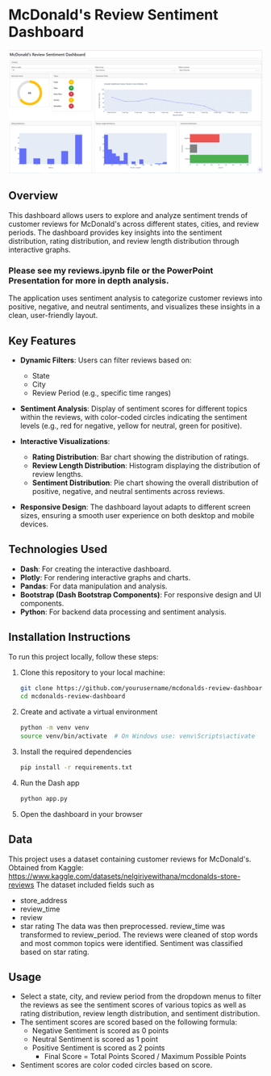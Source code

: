 # McDonald's Review Sentiment Dashboard

![Dashboard](https://github.com/carissa406/McDonalds/blob/main/dashboard.PNG)

## Overview
This dashboard allows users to explore and analyze sentiment trends of customer reviews for McDonald's across different states, cities, and review periods. The dashboard provides key insights into the sentiment distribution, rating distribution, and review length distribution through interactive graphs.

### **Please see my reviews.ipynb file or the PowerPoint Presentation for more in depth analysis.**

The application uses sentiment analysis to categorize customer reviews into positive, negative, and neutral sentiments, and visualizes these insights in a clean, user-friendly layout.

## Key Features
- **Dynamic Filters**: Users can filter reviews based on:
  - State
  - City
  - Review Period (e.g., specific time ranges)

- **Sentiment Analysis**: Display of sentiment scores for different topics within the reviews, with color-coded circles indicating the sentiment levels (e.g., red for negative, yellow for neutral, green for positive).

- **Interactive Visualizations**:
  - **Rating Distribution**: Bar chart showing the distribution of ratings.
  - **Review Length Distribution**: Histogram displaying the distribution of review lengths.
  - **Sentiment Distribution**: Pie chart showing the overall distribution of positive, negative, and neutral sentiments across reviews.

- **Responsive Design**: The dashboard layout adapts to different screen sizes, ensuring a smooth user experience on both desktop and mobile devices.

## Technologies Used
- **Dash**: For creating the interactive dashboard.
- **Plotly**: For rendering interactive graphs and charts.
- **Pandas**: For data manipulation and analysis.
- **Bootstrap (Dash Bootstrap Components)**: For responsive design and UI components.
- **Python**: For backend data processing and sentiment analysis.

## Installation Instructions
To run this project locally, follow these steps:

1. Clone this repository to your local machine:
   ```bash
   git clone https://github.com/yourusername/mcdonalds-review-dashboard.git
   cd mcdonalds-review-dashboard
2. Create and activate a virtual environment
   ```bash
   python -m venv venv
   source venv/bin/activate  # On Windows use: venv\Scripts\activate
3. Install the required dependencies
   ```bash
   pip install -r requirements.txt
4. Run the Dash app
   ```bash
   python app.py
5. Open the dashboard in your browser

## Data
This project uses a dataset containing customer reviews for McDonald's. Obtained from Kaggle: https://www.kaggle.com/datasets/nelgiriyewithana/mcdonalds-store-reviews
The dataset included fields such as 
- store_address
- review_time
- review
- star rating
The data was then preprocessed. review_time was transformed to review_period. The reviews were cleaned of stop words and most common topics were identified. Sentiment was classified based on star rating.

## Usage
- Select a state, city, and review period from the dropdown menus to filter the reviews as see the sentiment scores of various topics as well as rating distribution, review length distribution, and sentiment distribution.
- The sentiment scores are scored based on the following formula:
  - Negative Sentiment is scored as 0 points
  - Neutral Sentiment is scored as 1 point
  - Positive Sentiment is scored as 2 points
      - Final Score = Total Points Scored / Maximum Possible Points
- Sentiment scores are color coded circles based on score.
